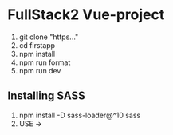 # FullStack2 Vue-project

1. git clone "https..."
2. cd  firstapp
3. npm install
4. npm run format
4. npm run dev
  

## Installing SASS
1. npm install -D sass-loader@^10 sass 
2. USE ->  **<style lang='scss' coped>**
3.  module.exports = {
        css: {
            loaderOptions: {
            sass: { data: `@import "@/styles/_variables.scss";` }
            }
        }
    };
    **Use this inside vue.config.js file**

<!-- 
FOR vite.config.js

    export default defineConfig({
        ...
            css: {
                preprocessorOptions: {
                scss: {
                    additionalData: `
                    @import "./src/styles/_variables.scss";
                    `
                }
            }
        }
    }) 
-->